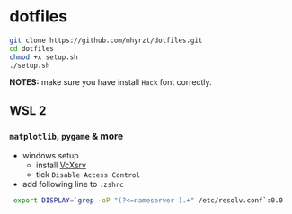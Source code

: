 # dotfiles

```bash
git clone https://github.com/mhyrzt/dotfiles.git
cd dotfiles
chmod +x setup.sh
./setup.sh
```

**NOTES:** make sure you have install `Hack` font correctly. 

## WSL 2
### `matplotlib`, `pygame` & more
- windows setup
  - install [VcXsrv](https://sourceforge.net/projects/vcxsrv/)
  - tick `Disable Access Control`
- add following line to `.zshrc`

```bash
 export DISPLAY=`grep -oP "(?<=nameserver ).+" /etc/resolv.conf`:0.0
```
